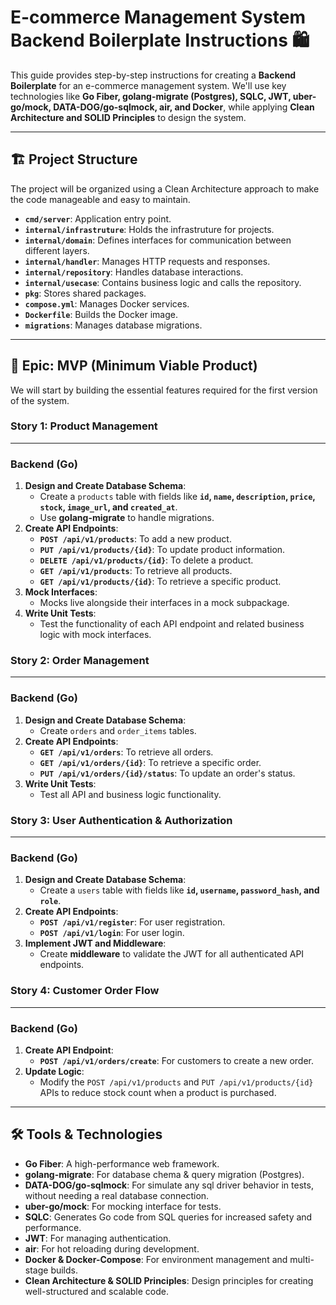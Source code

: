 # E-commerce Management System Backend Boilerplate Instructions 🛍️

This guide provides step-by-step instructions for creating a **Backend Boilerplate** for an e-commerce management system. We'll use key technologies like **Go Fiber, golang-migrate (Postgres), SQLC, JWT, uber-go/mock, DATA-DOG/go-sqlmock, air, and Docker**, while applying **Clean Architecture and SOLID Principles** to design the system.

---

## 🏗️ Project Structure

The project will be organized using a Clean Architecture approach to make the code manageable and easy to maintain.

* **`cmd/server`**: Application entry point.
* **`internal/infrastruture`**: Holds the infrastruture for projects.
* **`internal/domain`**: Defines interfaces for communication between different layers.
* **`internal/handler`**: Manages HTTP requests and responses.
* **`internal/repository`**: Handles database interactions.
* **`internal/usecase`**: Contains business logic and calls the repository.
* **`pkg`**: Stores shared packages.
* **`compose.yml`**: Manages Docker services.
* **`Dockerfile`**: Builds the Docker image.
* **`migrations`**: Manages database migrations.

---

## 🎯 Epic: MVP (Minimum Viable Product)

We will start by building the essential features required for the first version of the system.

### Story 1: Product Management

---

### Backend (Go)

1.  **Design and Create Database Schema**:
    * Create a `products` table with fields like **`id`, `name`, `description`, `price`, `stock`, `image_url`, and `created_at`**.
    * Use **golang-migrate** to handle migrations.
2.  **Create API Endpoints**:
    * **`POST /api/v1/products`**: To add a new product.
    * **`PUT /api/v1/products/{id}`**: To update product information.
    * **`DELETE /api/v1/products/{id}`**: To delete a product.
    * **`GET /api/v1/products`**: To retrieve all products.
    * **`GET /api/v1/products/{id}`**: To retrieve a specific product.
3.  **Mock Interfaces**:
    * Mocks live alongside their interfaces in a mock subpackage.
4.  **Write Unit Tests**:
    * Test the functionality of each API endpoint and related business logic with mock interfaces.

### Story 2: Order Management

---

### Backend (Go)

1.  **Design and Create Database Schema**:
    * Create `orders` and `order_items` tables.
2.  **Create API Endpoints**:
    * **`GET /api/v1/orders`**: To retrieve all orders.
    * **`GET /api/v1/orders/{id}`**: To retrieve a specific order.
    * **`PUT /api/v1/orders/{id}/status`**: To update an order's status.
3.  **Write Unit Tests**:
    * Test all API and business logic functionality.

### Story 3: User Authentication & Authorization

---

### Backend (Go)

1.  **Design and Create Database Schema**:
    * Create a `users` table with fields like **`id`, `username`, `password_hash`, and `role`**.
2.  **Create API Endpoints**:
    * **`POST /api/v1/register`**: For user registration.
    * **`POST /api/v1/login`**: For user login.
3.  **Implement JWT and Middleware**:
    * Create **middleware** to validate the JWT for all authenticated API endpoints.

### Story 4: Customer Order Flow

---

### Backend (Go)

1.  **Create API Endpoint**:
    * **`POST /api/v1/orders/create`**: For customers to create a new order.
2.  **Update Logic**:
    * Modify the `POST /api/v1/products` and `PUT /api/v1/products/{id}` APIs to reduce stock count when a product is purchased.

---

## 🛠️ Tools & Technologies

* **Go Fiber**: A high-performance web framework.
* **golang-migrate**: For database chema & query migration (Postgres).
* **DATA-DOG/go-sqlmock**: For simulate any sql driver behavior in tests, without needing a real database connection.
* **uber-go/mock**: For mocking interface for tests.
* **SQLC**: Generates Go code from SQL queries for increased safety and performance.
* **JWT**: For managing authentication.
* **air**: For hot reloading during development.
* **Docker & Docker-Compose**: For environment management and multi-stage builds.
* **Clean Architecture & SOLID Principles**: Design principles for creating well-structured and scalable code.